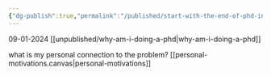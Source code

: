 ```yaml
---
{"dg-publish":true,"permalink":"/published/start-with-the-end-of-phd-in-mind/","noteIcon":""}
---
```


09-01-2024
[[unpublished/why-am-i-doing-a-phd\|why-am-i-doing-a-phd]]

what is my personal connection to the problem?
[[personal-motivations.canvas|personal-motivations]]